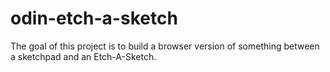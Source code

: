 # odin-etch-a-sketch
The goal of this project is to build a browser version of something between a sketchpad and an Etch-A-Sketch.